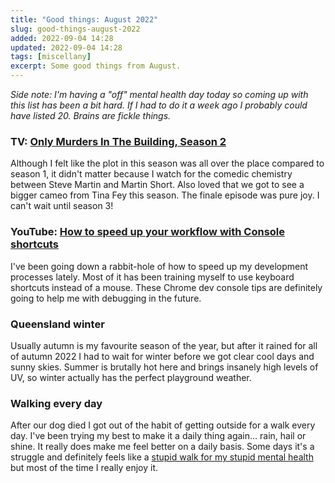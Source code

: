 ```yaml
---
title: "Good things: August 2022"
slug: good-things-august-2022
added: 2022-09-04 14:28
updated: 2022-09-04 14:28
tags: [miscellany]
excerpt: Some good things from August.
---
```


*Side note: I'm having a "off" mental health day today so coming up with this list has been a bit hard. If I had to do it a week ago I probably could have listed 20. Brains are fickle things.*

### TV: [Only Murders In The Building, Season 2](https://www.imdb.com/title/tt12851524/)
Although I felt like the plot in this season was all over the place compared to season 1, it didn't matter because I watch for the comedic chemistry between Steve Martin and Martin Short. Also loved that we got to see a bigger cameo from Tina Fey this season. The finale episode was pure joy. I can't wait until season 3!

### YouTube: [How to speed up your workflow with Console shortcuts](https://www.youtube.com/watch?v=hdRDTj6ObiE)
I've been going down a rabbit-hole of how to speed up my development processes lately. Most of it has been training myself to use keyboard shortcuts instead of a mouse. These Chrome dev console tips are definitely going to help me with debugging in the future.

### Queensland winter
Usually autumn is my favourite season of the year, but after it rained for all of autumn 2022 I had to wait for winter before we got clear cool days and sunny skies. Summer is brutally hot here and brings insanely high levels of UV, so winter actually has the perfect playground weather.

### Walking every day
After our dog died I got out of the habit of getting outside for a walk every day. I've been trying my best to make it a daily thing again... rain, hail or shine. It really does make me feel better on a daily basis. Some days it's a struggle and definitely feels like a [stupid walk for my stupid mental health](https://vt.tiktok.com/ZSRfYkM38/) but most of the time I really enjoy it.

